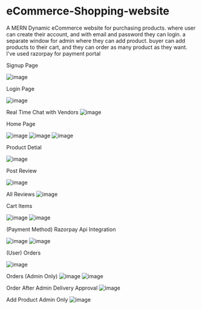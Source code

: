# eCommerce-Shopping-website
A MERN Dynamic eCommerce website for purchasing products. where user can create their account, and with email and password they can login. a separate window for admin where they can add product. buyer can add products to their cart, and they can order as many product as they want. I've used razorpay for payment portal

Signup Page

![image](https://user-images.githubusercontent.com/97835784/218322831-9569737f-de76-4b5a-8466-eada4308d607.png)

Login Page

![image](https://user-images.githubusercontent.com/97835784/218322872-22586665-218a-4292-9861-702269a5ac75.png)

Real Time Chat with Vendors 
![image](https://user-images.githubusercontent.com/97835784/218327569-300deac4-a009-4199-8087-0b480ca167cb.png)


Home Page

![image](https://user-images.githubusercontent.com/97835784/218324712-c6432296-8de0-4920-82e2-6eeb4c710fd9.png)
![image](https://user-images.githubusercontent.com/97835784/218325112-4c426906-1e06-4949-93b6-4f4006e27bb7.png)
![image](https://user-images.githubusercontent.com/97835784/218324803-22ab999f-d783-4755-9c4b-9c84e660aa82.png)

Product Detial

![image](https://user-images.githubusercontent.com/97835784/218324981-8c17ebce-9cdb-4dac-a8cc-16b4d075636b.png)

Post Review

![image](https://user-images.githubusercontent.com/97835784/218325010-928bfd6b-6ac4-49a9-bda9-893ecbdcd8b9.png)

All Reviews 
![image](https://user-images.githubusercontent.com/97835784/218325033-061b5cb8-df54-4425-89aa-5183e5e65f6b.png)

Cart Items

![image](https://user-images.githubusercontent.com/97835784/218325278-d94e1265-7a63-4a11-a5d4-12d21cc6c462.png)
![image](https://user-images.githubusercontent.com/97835784/218325294-dfec6fa4-6269-4199-bada-8fbf25ff3a87.png)

(Payment Method) Razorpay Api Integration 

![image](https://user-images.githubusercontent.com/97835784/218325365-793f3336-f447-4452-b8af-83e1e85f7e8f.png)
![image](https://user-images.githubusercontent.com/97835784/218325487-08f1b2d5-22cc-4b02-ad95-2ba541911e5f.png)

(User) Orders

![image](https://user-images.githubusercontent.com/97835784/218325534-37f4d0d0-4a4e-4c44-a393-c56e7c5016c7.png)

Orders (Admin Only)
![image](https://user-images.githubusercontent.com/97835784/218325574-728021f8-493c-43f5-b143-d5f6cb788e2f.png)
![image](https://user-images.githubusercontent.com/97835784/218325598-365aced1-0207-4ffc-9064-58bfedc1c430.png)

Order After Admin Delivery Approval 
![image](https://user-images.githubusercontent.com/97835784/218325680-83dc1ce8-2f9d-4cac-b611-f8800adba053.png)

Add Product Admin Only
![image](https://user-images.githubusercontent.com/97835784/218325729-ebc90fca-fdb2-4d7c-a535-fef362933b49.png)
